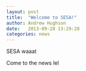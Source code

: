 ```yaml
---
layout: post
title:  "Welcome to SESA!"
author: Andrew Hughson
date:   2013-09-28 13:29:28
categories: news
---
```


SESA waaat

Come to the news lel
